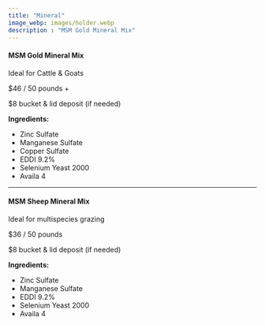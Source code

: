 ```yaml
---
title: "Mineral"
image_webp: images/holder.webp
description : "MSM Gold Mineral Mix"
---
```


#### MSM Gold Mineral Mix
Ideal for Cattle & Goats

$46 / 50 pounds +

$8 bucket & lid deposit (if needed)

**Ingredients:**
- Zinc Sulfate
- Manganese Sulfate
- Copper Sulfate
- EDDI 9.2%
- Selenium Yeast 2000
- Availa 4

---

#### MSM Sheep Mineral Mix
Ideal for multispecies grazing

$36 / 50 pounds

$8 bucket & lid deposit (if needed)

**Ingredients:**
- Zinc Sulfate
- Manganese Sulfate
- EDDI 9.2%
- Selenium Yeast 2000
- Availa 4